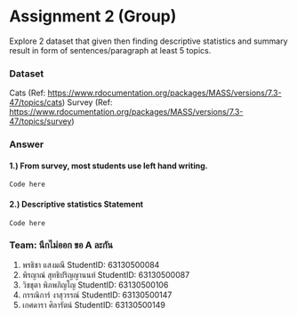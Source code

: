 # Assignment 2 (Group)
Explore 2 dataset that given then finding descriptive statistics and summary result in form of sentences/paragraph at least 5 topics.

### Dataset
Cats (Ref: https://www.rdocumentation.org/packages/MASS/versions/7.3-47/topics/cats)
Survey (Ref: https://www.rdocumentation.org/packages/MASS/versions/7.3-47/topics/survey)

### Answer

#### 1.) From survey, most students use left hand writing.
```{R}
Code here
```

#### 2.) Descriptive statistics Statement
```{R}
Code here
```


### Team: นึกไม่ออก ขอ A ละกัน

1. พรธิชา แสงมณี           StudentID: 63130500084
2. พิรญาณ์ สุทธิปริญญานนท์   StudentID: 63130500087
3. วิชชุตา พิภพภิญโญ        StudentID: 63130500106
4. กรรณิการ์ งาสุวรรณ์        StudentID: 63130500147
5. เกศดารา ศิลารัตน์         StudentID: 63130500149

